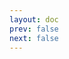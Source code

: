 ```yaml
---
layout: doc
prev: false
next: false
---
```


<CustomItemBox :item="{
  name: '失落之书',
  icon: '/wiki/item/lost_book.png',
  type: '任务道具',
  description: '',
  params: {
    stack: 1,
    durability: -1 
  },
  obtain: {
    found: [],
    npc: [],
    shop: [],
    gardening: []
  }
}" />
